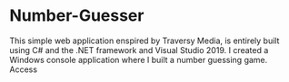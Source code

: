 # Number-Guesser
This simple web application enspired by Traversy Media, is entirely built using C# and the .NET framework and Visual Studio 2019. I created a Windows console application where I  built a number guessing game. Access

